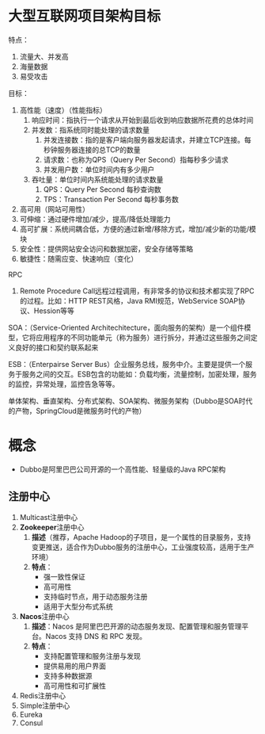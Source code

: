 # 大型互联网项目架构目标

特点：

1. 流量大、并发高
2. 海量数据
3. 易受攻击

目标：

1. 高性能（速度）（性能指标）
   1. 响应时间：指执行一个请求从开始到最后收到响应数据所花费的总体时间
   2. 并发数：指系统同时能处理的请求数量
      1. 并发连接数：指的是客户端向服务器发起请求，并建立TCP连接。每秒钟服务器连接的总TCP的数量
      2. 请求数：也称为QPS（Query Per Second）指每秒多少请求
      3. 并发用户数：单位时间内有多少用户
   3. 吞吐量：单位时间内系统能处理的请求数量
      1. QPS：Query Per Second 每秒查询数
      2. TPS：Transaction Per Second 每秒事务数
2. 高可用（网站可用性）
3. 可伸缩：通过硬件增加/减少，提高/降低处理能力
4. 高可扩展：系统间耦合低，方便的通过新增/移除方式，增加/减少新的功能/模块
5. 安全性：提供网站安全访问和数据加密，安全存储等策略
6. 敏捷性：随需应变、快速响应（变化）

RPC

1. Remote Procedure Call远程过程调用，有非常多的协议和技术都实现了RPC的过程。比如：HTTP REST风格，Java RMI规范，WebService SOAP协议、Hession等等

SOA：（Service-Oriented Architechitecture，面向服务的架构）是一个组件模型，它将应用程序的不同功能单元（称为服务）进行拆分，并通过这些服务之间定义良好的接口和契约联系起来

ESB：（Enterpairse Server Bus）企业服务总线，服务中介。主要是提供一个服务于服务之间的交互。ESB包含的功能如：负载均衡，流量控制，加密处理，服务的监控，异常处理，监控告急等等。

单体架构、垂直架构、分布式架构、SOA架构、微服务架构（Dubbo是SOA时代的产物，SpringCloud是微服务时代的产物）

# 概念

- Dubbo是阿里巴巴公司开源的一个高性能、轻量级的Java RPC架构

## 注册中心

1. Multicast注册中心
2. **Zookeeper**注册中心
   1. **描述**（推荐，Apache Hadoop的子项目，是一个属性的目录服务，支持变更推送，适合作为Dubbo服务的注册中心，工业强度较高，适用于生产环境）
   2. **特点**：
      - 强一致性保证
      - 高可用性
      - 支持临时节点，用于动态服务注册
      - 适用于大型分布式系统
3. **Nacos**注册中心
   1. **描述**：Nacos 是阿里巴巴开源的动态服务发现、配置管理和服务管理平台。Nacos 支持 DNS 和 RPC 发现。
   2. **特点**：
      - 支持配置管理和服务注册与发现
      - 提供易用的用户界面
      - 支持多种数据源
      - 高可用性和可扩展性
4. Redis注册中心
5. Simple注册中心
6. Eureka
7. Consul

